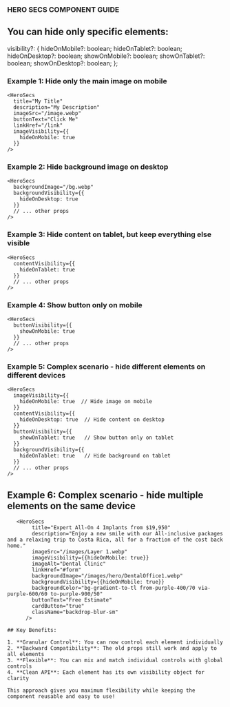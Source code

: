 ### HERO SECS COMPONENT GUIDE


## You can hide only specific elements:

  visibility?: {
    hideOnMobile?: boolean;
    hideOnTablet?: boolean;
    hideOnDesktop?: boolean;
    showOnMobile?: boolean;
    showOnTablet?: boolean;
    showOnDesktop?: boolean;
  };

### Example 1: Hide only the main image on mobile
```tsx
<HeroSecs 
  title="My Title"
  description="My Description"
  imageSrc="/image.webp"
  buttonText="Click Me"
  linkHref="/link"
  imageVisibility={{
    hideOnMobile: true
  }}
/>
```

### Example 2: Hide background image on desktop
```tsx
<HeroSecs 
  backgroundImage="/bg.webp"
  backgroundVisibility={{
    hideOnDesktop: true
  }}
  // ... other props
/>
```

### Example 3: Hide content on tablet, but keep everything else visible
```tsx
<HeroSecs 
  contentVisibility={{
    hideOnTablet: true
  }}
  // ... other props
/>
```

### Example 4: Show button only on mobile
```tsx
<HeroSecs 
  buttonVisibility={{
    showOnMobile: true
  }}
  // ... other props
/>
```

### Example 5: Complex scenario - hide different elements on different devices
```tsx
<HeroSecs 
  imageVisibility={{
    hideOnMobile: true  // Hide image on mobile
  }}
  contentVisibility={{
    hideOnDesktop: true  // Hide content on desktop
  }}
  buttonVisibility={{
    showOnTablet: true   // Show button only on tablet
  }}
  backgroundVisibility={{
    hideOnTablet: true   // Hide background on tablet
  }}
  // ... other props
/>
```
## Example 6: Complex scenario - hide multiple elements on the same device
```tsx
   <HeroSecs
        title="Expert All-On 4 Implants from $19,950"
        description="Enjoy a new smile with our All-inclusive packages and a relaxing trip to Costa Rica, all for a fraction of the cost back home."
        imageSrc="/images/Layer 1.webp"
        imageVisibility={{hideOnMobile: true}}
        imageAlt="Dental Clinic"
        linkHref="#form"
        backgroundImage="/images/hero/DentalOffice1.webp"
        backgroundVisibility={{hideOnMobile: true}}
        backgroundColor="bg-gradient-to-tl from-purple-400/70 via-purple-600/60 to-purple-900/50"
        buttonText="Free Estimate"
        cardButton="true"
        className="backdrop-blur-sm"
      />

## Key Benefits:

1. **Granular Control**: You can now control each element individually
2. **Backward Compatibility**: The old props still work and apply to all elements
3. **Flexible**: You can mix and match individual controls with global controls
4. **Clean API**: Each element has its own visibility object for clarity

This approach gives you maximum flexibility while keeping the component reusable and easy to use!
